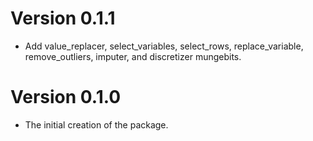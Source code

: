 # Version 0.1.1

  * Add value_replacer, select_variables, select_rows, replace_variable, remove_outliers, imputer, and discretizer mungebits.

# Version 0.1.0

  * The initial creation of the package. 
